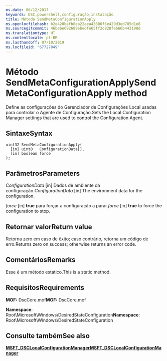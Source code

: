 ```yaml
---
ms.date: 06/12/2017
keywords: DSC,powershell,configuração,instalação
title: Método SendMetaConfigurationApply
ms.openlocfilehash: b2e420bafb8ea22aea43800f6e429d3ed785d1e8
ms.sourcegitcommit: 46bebe692689ebedfe65ff2c828fe666b443198d
ms.translationtype: HT
ms.contentlocale: pt-BR
ms.lasthandoff: 07/10/2019
ms.locfileid: "67727049"
---
```

# <a name="sendmetaconfigurationapply-method"></a><span data-ttu-id="3762e-103">Método SendMetaConfigurationApply</span><span class="sxs-lookup"><span data-stu-id="3762e-103">SendMetaConfigurationApply method</span></span>

<span data-ttu-id="3762e-104">Define as configurações do Gerenciador de Configurações Local usadas para controlar o Agente de Configuração.</span><span class="sxs-lookup"><span data-stu-id="3762e-104">Sets the Local Configuration Manager settings that are used to control the Configuration Agent.</span></span>

## <a name="syntax"></a><span data-ttu-id="3762e-105">Sintaxe</span><span class="sxs-lookup"><span data-stu-id="3762e-105">Syntax</span></span>

```mof
uint32 SendMetaConfigurationApply(
  [in] uint8   ConfigurationData[],
  [in] boolean force
);
```

## <a name="parameters"></a><span data-ttu-id="3762e-106">Parâmetros</span><span class="sxs-lookup"><span data-stu-id="3762e-106">Parameters</span></span>

<span data-ttu-id="3762e-107">*ConfigurationData* \[in\] Dados de ambiente da configuração.</span><span class="sxs-lookup"><span data-stu-id="3762e-107">*ConfigurationData* \[in\] The environment data for the configuration.</span></span>

<span data-ttu-id="3762e-108">*force* \[in\] **true** para forçar a configuração a parar.</span><span class="sxs-lookup"><span data-stu-id="3762e-108">*force* \[in\] **true** to force the configuration to stop.</span></span>

## <a name="return-value"></a><span data-ttu-id="3762e-109">Retornar valor</span><span class="sxs-lookup"><span data-stu-id="3762e-109">Return value</span></span>

<span data-ttu-id="3762e-110">Retorna zero em caso de êxito; caso contrário, retorna um código de erro.</span><span class="sxs-lookup"><span data-stu-id="3762e-110">Returns zero on success; otherwise returns an error code.</span></span>

## <a name="remarks"></a><span data-ttu-id="3762e-111">Comentários</span><span class="sxs-lookup"><span data-stu-id="3762e-111">Remarks</span></span>

<span data-ttu-id="3762e-112">Esse é um método estático.</span><span class="sxs-lookup"><span data-stu-id="3762e-112">This is a static method.</span></span>

## <a name="requirements"></a><span data-ttu-id="3762e-113">Requisitos</span><span class="sxs-lookup"><span data-stu-id="3762e-113">Requirements</span></span>

<span data-ttu-id="3762e-114">**MOF:** DscCore.mof</span><span class="sxs-lookup"><span data-stu-id="3762e-114">**MOF:** DscCore.mof</span></span>

<span data-ttu-id="3762e-115">**Namespace**: Root\Microsoft\Windows\DesiredStateConfiguration</span><span class="sxs-lookup"><span data-stu-id="3762e-115">**Namespace**: Root\Microsoft\Windows\DesiredStateConfiguration</span></span>

## <a name="see-also"></a><span data-ttu-id="3762e-116">Consulte também</span><span class="sxs-lookup"><span data-stu-id="3762e-116">See also</span></span>

[<span data-ttu-id="3762e-117">**MSFT_DSCLocalConfigurationManager**</span><span class="sxs-lookup"><span data-stu-id="3762e-117">**MSFT_DSCLocalConfigurationManager**</span></span>](msft-dsclocalconfigurationmanager.md)
